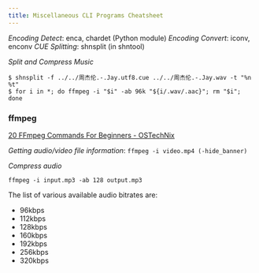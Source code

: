 ```yaml
---
title: Miscellaneous CLI Programs Cheatsheet
---
```


*Encoding Detect*: enca, chardet (Python module)
*Encoding Convert*: iconv, enconv
*CUE Splitting*: shnsplit (in shntool)

*Split and Compress Music*
```
$ shnsplit -f ../../周杰伦.-.Jay.utf8.cue ../../周杰伦.-.Jay.wav -t "%n %t"
$ for i in *; do ffmpeg -i "$i" -ab 96k "${i/.wav/.aac}"; rm "$i";
done
```

### ffmpeg

[20 FFmpeg Commands For Beginners -
OSTechNix](https://www.ostechnix.com/20-ffmpeg-commands-beginners/)

*Getting audio/video file information*: `ffmpeg -i video.mp4
(-hide_banner)`

*Compress audio*

`ffmpeg -i input.mp3 -ab 128 output.mp3`

The list of various available audio bitrates are:

- 96kbps
- 112kbps
- 128kbps
- 160kbps
- 192kbps
- 256kbps
- 320kbps
